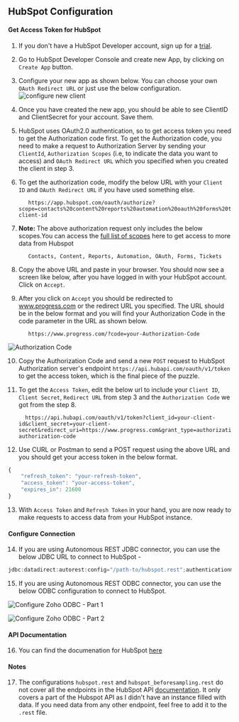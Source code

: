 ## HubSpot Configuration

#### Get Access Token for HubSpot

1. If you don't have a HubSpot Developer account, sign up for a [trial](https://app.hubspot.com/login/?loginRedirectUrl=https%3A%2F%2Fapp.hubspot.com%2Fdeveloper%2F).    
2. Go to HubSpot Developer Console and create new App, by clicking on `Create App` button.  
3. Configure your new app as shown below. You can choose your own `OAuth Redirect URL` or just use the below configuration.  
![configure new client](https://raw.githubusercontent.com/progress/DataDirect-Code-Samples/master/Autonomous%20REST%20Configurations/HubSpot/img/Capture.PNG)  
4. Once you have created the new app, you should be able to see ClientID and ClientSecret for your account. Save them.  
5. HubSpot uses OAuth2.0 authentication, so to get access token you need to get the Authorization code first. To get the Authorization code, you need to make a request to Authorization Server by sending your `ClientId`, `Authorization Scopes` (i.e, to indicate the data you want to access) and `OAuth Redirect URL` which you specified when you created the client in step 3.  
6. To get the authorization code, modify the below URL with your `Client ID` and `OAuth Redirect URL` if you have used something else.

          https://app.hubspot.com/oauth/authorize?scope=contacts%20content%20reports%20automation%20oauth%20forms%20tickets&redirect_uri=https://www.progress.com&client_id=your-client-id  
7. <strong>Note: </strong> The above authorization request only includes the below scopes.You can access the [full list of scopes](https://developers.hubspot.com/docs/methods/oauth2/initiate-oauth-integration#scopes) here to get access to more data from Hubspot
          
          Contacts, Content, Reports, Automation, OAuth, Forms, Tickets
          
8. Copy the above URL and paste in your browser. You should now see a screen like below, after you have logged in with your HubSpot account. Click on `Accept`.   
9. After you click on `Accept` you should be redirected to www.progress.com or the redirect URL you specified. The URL should be in the below format and you will find your Authorization Code in the code parameter in the URL as shown below.  

          https://www.progress.com/?code=your-Authorization-Code
![Authorization Code](https://github.com/progress/DataDirect-Code-Samples/blob/master/Autonomous%20REST%20Configurations/HubSpot/img/Capture2.PNG?raw=true) 

10. Copy the Authorization Code and send a new `POST` request to HubSpot Authorization server's endpoint `https://api.hubapi.com/oauth/v1/token` to get the access token, which is the final piece of the puzzle. 

11. To get the `Access Token`, edit the below url to include your `Client ID`, `Client Secret`, `Redirect URL` from step 3 and the `Authorization Code` we got from the step 8.

          https://api.hubapi.com/oauth/v1/token?client_id=your-client-id&client_secret=your-client-secret&redirect_uri=https://www.progress.com&grant_type=authorization_code&code=your-authorization-code

12. Use CURL or Postman to send a POST request using the above URL and you should get your access token in the below format. 

```javascript
{
    "refresh_token": "your-refresh-token",
    "access_token": "your-access-token",
    "expires_in": 21600
}
```

13. With `Access Token` and `Refresh Token` in your hand, you are now ready to make requests to access data from your HubSpot instance.

#### Configure Connection

14. If you are using Autonomous REST JDBC connector, you can use the below JDBC URL to connect to HubSpot -  

```java
jdbc:datadirect:autorest:config="/path-to/hubspot.rest";authenticationmethod=OAuth2;clientid=your-client-id;clientsecret=your-client-secret;refreshtoken=your-refresh-token;tokenuri=https://api.hubapi.com/oauth/v1/token
```

15. If you are using Autonomous REST ODBC connector, you can use the below ODBC configuration to connect to HubSpot.  

![Configure Zoho ODBC - Part 1](https://raw.githubusercontent.com/progress/DataDirect-Code-Samples/master/Autonomous%20REST%20Configurations/HubSpot/img/Capture4.PNG)  

![Configure Zoho ODBC - Part 2](https://raw.githubusercontent.com/progress/DataDirect-Code-Samples/master/Autonomous%20REST%20Configurations/HubSpot/img/Capture3.PNG)  

#### API Documentation
16. You can find the documenation for HubSpot [here](https://developers.hubspot.com/docs/overview)

#### Notes
17. The configurations `hubspot.rest` and `hubspot_beforesampling.rest` do not cover all the endpoints in the HubSpot API [documentation](https://developers.hubspot.com/docs/overview). It only covers a part of the Hubspot API as I didn't have an instance filled with data. If you need data from any other endpoint, feel free to add it to the `.rest` file.  



